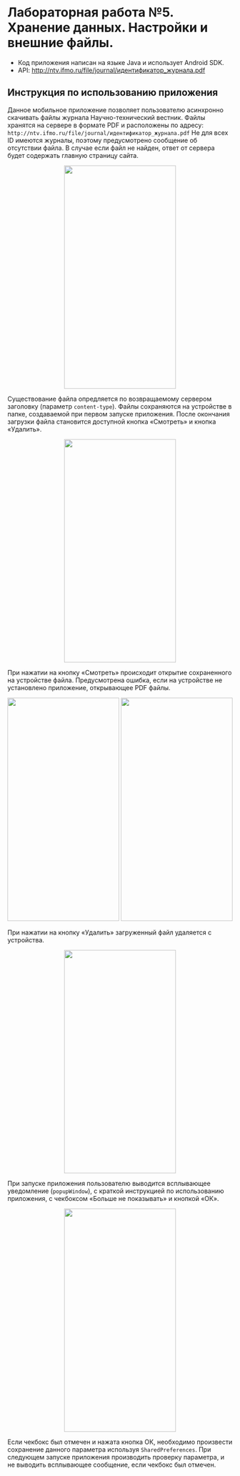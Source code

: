 # Лабораторная работа №5. Хранение данных. Настройки и внешние файлы.
- Код приложения написан на языке Java и использует Android SDK.
- API: http://ntv.ifmo.ru/file/journal/идентификатор_журнала.pdf

## Инструкция по использованию приложения
Данное мобильное приложение позволяет пользователю асинхронно скачивать файлы журнала Научно-технический вестник. Файлы хранятся на сервере в формате PDF и расположены по адресу: `http://ntv.ifmo.ru/file/journal/идентификатор_журнала.pdf`
Не для всех ID имеются журналы, поэтому предусмотрено сообщение об отсутствии файла. В случае если файл не найден, ответ от сервера будет содержать главную страницу сайта.
<p align="center">
<img src="https://sun9-80.userapi.com/impg/p6NaFuHB0YQf2dY1e90NIRX5PPpBOoI7gif2uQ/RLgYwsoaDhY.jpg?size=720x1520&quality=95&sign=245a5a95656d911e6a4ae59a55339e26&type=album" width="250" height="500"> 
</p>

Существование файла опредляется по возвращаемому сервером заголовку (параметр `content-type`).
Файлы сохраняются на устройстве в папке, создаваемой при первом запуске приложения.
После окончания загрузки файла становится доступной кнопка «Смотреть» и кнопка «Удалить».
<p align="center">
<img src="https://sun9-18.userapi.com/impg/CONkksuEd_9oMJ46DKDb1WNxPDzaYzmGLWyKcg/ycgMSao8yko.jpg?size=720x1520&quality=95&sign=145e8308ed39d8214607e043a4733115&type=album" width="250" height="500"> 
</p>

При нажатии на кнопку «Смотреть» происходит открытие сохраненного на устройстве файла. Предусмотрена ошибка, если на устройстве не установлено приложение, открывающее PDF файлы.
<p align="center">
<img src="https://sun9-75.userapi.com/impg/iP7lVmuUP9bdEhWR2ZgPFjGvKiQ5rP9NVpJALQ/258xA8BeUmg.jpg?size=720x1520&quality=95&sign=593b6b632b5a3050002c52e6b9eeab93&type=album" width="250" height="500"> 
<img src="https://sun9-78.userapi.com/impg/5qDBOgu9wSMkqj_ynrKs8BZRvsPn2Mc31NpudA/P6Yo23L6tFA.jpg?size=720x1520&quality=95&sign=b7b06b1c9fcfb44ef62c2a0ea14d90ad&type=album" width="250" height="500"> 
</p>

При нажатии на кнопку «Удалить» загруженный файл удаляется с устройства.
<p align="center">
<img src="https://sun9-79.userapi.com/impg/JiWlCRnRHgi6DjXDsn11hRoXNtdkbwPnS8-p4g/NEY0YSZrJYk.jpg?size=720x1520&quality=95&sign=9e54f40aa5c27c65b31c48b4be420506&type=album" width="250" height="500"> 
</p>

При запуске приложения пользователю выводится всплывающее уведомление (`popupWindow`), с краткой инструкцией по использованию приложения, с чекбоксом «Больше не показывать» и кнопкой «ОК».
<p align="center">
<img src="https://sun9-38.userapi.com/impg/9e_YC09cGp94zPAhaaAfvgvDvzESx8Bq9EHkuA/IVa-93YIlBc.jpg?size=720x1520&quality=95&sign=761e690b178af1b58054def95153ab85&type=album" width="250" height="500"> 
</p>

Если чекбокс был отмечен и нажата кнопка ОК, необходимо произвести сохранение данного параметра используя `SharedPreferences`. При следующем запуске приложения производить проверку параметра, и не выводить всплывающее сообщение, если чекбокс был отмечен.
